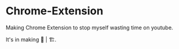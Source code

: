 # Chrome-Extension

Making Chrome Extension to stop myself wasting time on youtube.

It's in making 🔨 | 🏗.
